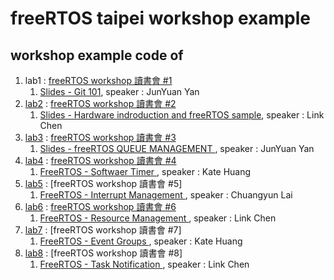 freeRTOS taipei workshop example
===

## workshop example code of
1. lab1 : [freeRTOS workshop 讀書會 #1](https://freertos.kktix.cc/events/9aafb3c1)
   1. [Slides - Git 101](http://tech.jyyan.info/slides/git-101/), speaker : JunYuan Yan
1. [lab2](lab2/) : [freeRTOS workshop 讀書會 #2](http://freertos.kktix.cc/events/9aafb3c1-b4e121)
   1. [Slides - Hardware indroduction and freeRTOS sample](https://www.slideshare.net/secret/Nvm9qcRzAK551V), speaker : Link Chen
1. [lab3](lab3/) : [freeRTOS workshop 讀書會 #3](http://freertos.kktix.cc/events/9aafb3c1-b4e121-027966)
   1. [Slides - freeRTOS QUEUE MANAGEMENT ](http://tech.jyyan.info/slides/freeRTOS-Queue-Management/), speaker : JunYuan Yan
1. [lab4](lab4/) : [freeRTOS workshop 讀書會 #4](https://freertos.kktix.cc/events/9aafb3c1-b4e121-027966-dd549c)
   1. [FreeRTOS - Softwaer Timer ](https://1drv.ms/p/s!AmzP4Pt1MRrhiAPkTQY-MBr-ZgMA), speaker : Kate Huang
1. [lab5](Lab5_example_code) : [freeRTOS workshop 讀書會 #5]
   1. [FreeRTOS - Interrupt Management ](Lab5_example_code/Lesson%205.pdf), speaker : Chuangyun Lai
1. [lab6](Lab6_example_code) : [freeRTOS workshop 讀書會 #6](http://freertos.kktix.cc/events/9aafb3c1-b4e121-027966)
   1. [FreeRTOS - Resource Management ](https://www.slideshare.net/ssuser7bffc6/free-rtos-workshop6), speaker : Link Chen
1. [lab7](Lab7_example_code/) : [freeRTOS workshop 讀書會 #7]
   1. [FreeRTOS - Event Groups ](https://1drv.ms/p/s!AmzP4Pt1MRrhiAFIW1gV8NlfLcOn), speaker : Kate Huang
1. [lab8](Lab8_example_code/) : [freeRTOS workshop 讀書會 #8]
   1. [FreeRTOS - Task Notification ](https://www.slideshare.net/ssuser7bffc6/free-rtos-workshop8), speaker : Link Chen
